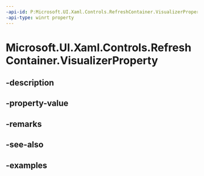 ```yaml
---
-api-id: P:Microsoft.UI.Xaml.Controls.RefreshContainer.VisualizerProperty
-api-type: winrt property
---
```


<!-- Property syntax.
public DependencyProperty VisualizerProperty { get; }
-->

# Microsoft.UI.Xaml.Controls.RefreshContainer.VisualizerProperty

## -description

## -property-value

## -remarks

## -see-also

## -examples

